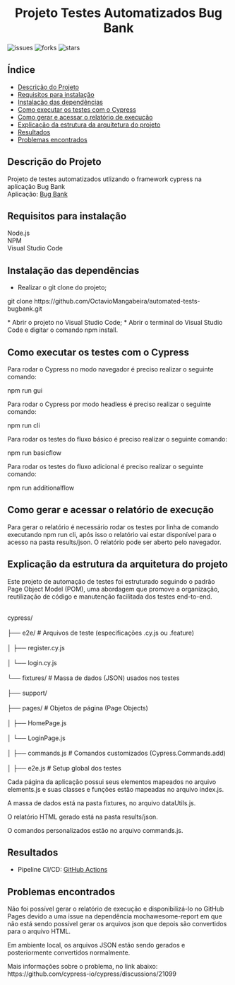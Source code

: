 <h1 align="center"> Projeto Testes Automatizados Bug Bank </h1>

![issues](https://img.shields.io/github/issues/OctavioMangabeira/buger-eats-cypress-discovery)
![forks](https://img.shields.io/github/forks/OctavioMangabeira/buger-eats-cypress-discovery)
![stars](https://img.shields.io/github/stars/OctavioMangabeira/buger-eats-cypress-discovery)

## Índice

* [Descrição do Projeto](#descrição-do-projeto)
* [Requisitos para instalação](#requisitos-para-instalação)
* [Instalação das dependências](#instalação-das-dependências)
* [Como executar os testes com o Cypress](#como-executar-os-testes-com-o-cypress)
* [Como gerar e acessar o relatório de execução](#como-gerar-e-acessar-o-relatório-de-execução)
* [Explicação da estrutura da arquitetura do projeto](#explicação-da-estrutura-da-arquitetura-do-projeto)
* [Resultados](#resultados)
* [Problemas encontrados](#problemas-encontrados)

<h2 dir="auto">Descrição do Projeto</h2> 

Projeto de testes automatizados utlizando o framework cypress na aplicação Bug Bank <br/>
Aplicação: <a href="https://github.com/jhonatasmatos/bugbank-ui" rel="nofollow">Bug Bank</a>

<h2 dir="auto">Requisitos para instalação</h2> 

Node.js <br />
NPM <br />
Visual Studio Code

<h2 dir="auto">Instalação das dependências</h2> 

* Realizar o git clone do projeto;
<p> git clone https://github.com/OctavioMangabeira/automated-tests-bugbank.git </p>
* Abrir o projeto no Visual Studio Code;
* Abrir o terminal do Visual Studio Code e digitar o comando npm install.

<h2 dir="auto">Como executar os testes com o Cypress</h2> 

Para rodar o Cypress no modo navegador é preciso realizar o seguinte comando:

npm run gui

Para rodar o Cypress por modo headless é preciso realizar o seguinte comando:

npm run cli

Para rodar os testes do fluxo básico é preciso realizar o seguinte comando:

npm run basicflow

Para rodar os testes do fluxo adicional é preciso realizar o seguinte comando:

npm run additionalflow

<h2 dir="auto">Como gerar e acessar o relatório de execução</h2> 

Para gerar o relatório é necessário rodar os testes por linha de comando executando npm run cli, após isso o relatório vai estar disponível para o acesso na pasta results/json.
O relatório pode ser aberto pelo navegador.

<h2 dir="auto">Explicação da estrutura da arquitetura do projeto</h2>

Este projeto de automação de testes foi estruturado seguindo o padrão Page Object Model (POM), uma abordagem que promove a organização, reutilização de código e manutenção facilitada dos testes end-to-end.

<br> cypress/ </br>
<br>├── e2e/                   # Arquivos de teste (especificações .cy.js ou .feature)</br>
<br>│   ├── register.cy.js </br>
<br>│   └── login.cy.js  </br>
<br>└── fixtures/              # Massa de dados (JSON) usados nos testes </br>
<br>├── support/ </br>
<br>├── pages/                 # Objetos de página (Page Objects) </br>
<br>│   ├── HomePage.js </br>
<br>│   └── LoginPage.js  </br>
<br>│   ├── commands.js        # Comandos customizados (Cypress.Commands.add) </br>
<br>│   ├── e2e.js             # Setup global dos testes </br>

Cada página da aplicação possui seus elementos mapeados no arquivo elements.js e suas classes e funções estão mapeadas no arquivo index.js.
<p> A massa de dados está na pasta fixtures, no arquivo dataUtils.js. </p>
<p>O relatório HTML gerado está na pasta results/json.</p>
<p>O comandos personalizados estão no arquivo commands.js.</p>

<h2 dir="auto">Resultados</h2>

* Pipeline CI/CD: <a href="https://github.com/OctavioMangabeira/automated-tests-bugbank/actions">GitHub Actions</a><br />

<h2 dir="auto">Problemas encontrados</h2>

<p> Não foi possível gerar o relatório de execução e disponibilizá-lo no GitHub Pages devido a uma issue na dependência mochawesome-report em que não está sendo possível gerar os arquivos json que depois são convertidos para o arquivo HTML. </p>
<p> Em ambiente local, os arquivos JSON estão sendo gerados e posteriormente convertidos normalmente. </p>
<p> Mais informações sobre o problema, no link abaixo: https://github.com/cypress-io/cypress/discussions/21099 </p>

